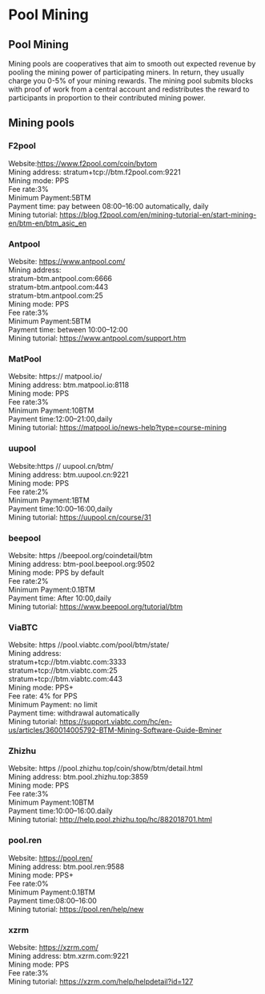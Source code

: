 # Pool Mining

<a name="af7125d2"></a>
## Pool Mining

Mining pools are cooperatives that aim to smooth out expected revenue by pooling the mining power of participating miners. In return, they usually charge you 0-5% of your mining rewards. The mining pool submits blocks with proof of work from a central account and redistributes the reward to participants in proportion to their contributed mining power.

<a name="075ad7a6"></a>
## Mining pools

<a name="F2pool"></a>
### F2pool

Website:https://www.f2pool.com/coin/bytom<br />Mining address: stratum+tcp://btm.f2pool.com:9221<br />Mining mode: PPS<br />Fee rate:3%<br />Minimum Payment:5BTM<br />Payment time: pay between 08:00–16:00 automatically, daily<br />Mining tutorial: https://blog.f2pool.com/en/mining-tutorial-en/start-mining-en/btm-en/btm_asic_en

<a name="Antpool"></a>
### Antpool

Website: https://www.antpool.com/<br />Mining address:<br />stratum-btm.antpool.com:6666<br />stratum-btm.antpool.com:443<br />stratum-btm.antpool.com:25<br />Mining mode: PPS<br />Fee rate:3%<br />Minimum Payment:5BTM<br />Payment time: between 10:00–12:00<br />Mining tutorial: https://www.antpool.com/support.htm

<a name="MatPool"></a>
### MatPool

Website: https:// matpool.io/<br />Mining address: btm.matpool.io:8118<br />Mining mode: PPS<br />Fee rate:3%<br />Minimum Payment:10BTM<br />Payment time:12:00–21:00,daily<br />Mining tutorial: https://matpool.io/news-help?type=course-mining

<a name="uupool"></a>
### uupool

Website:https // uupool.cn/btm/<br />Mining address: btm.uupool.cn:9221<br />Mining mode: PPS<br />Fee rate:2%<br />Minimum Payment:1BTM<br />Payment time:10:00–16:00,daily<br />Mining tutorial: https://uupool.cn/course/31

<a name="beepool"></a>
### beepool

Website: https //beepool.org/coindetail/btm<br />Mining address: btm-pool.beepool.org:9502<br />Mining mode: PPS by default<br />Fee rate:2%<br />Minimum Payment:0.1BTM<br />Payment time: After 10:00,daily<br />Mining tutorial: https://www.beepool.org/tutorial/btm

<a name="ViaBTC"></a>
### ViaBTC

Website: https //pool.viabtc.com/pool/btm/state/<br />Mining address:<br />stratum+tcp://btm.viabtc.com:3333<br />stratum+tcp://btm.viabtc.com:25<br />stratum+tcp://btm.viabtc.com:443<br />Mining mode: PPS+<br />Fee rate: 4% for PPS<br />Minimum Payment: no limit<br />Payment time: withdrawal automatically<br />Mining tutorial: https://support.viabtc.com/hc/en-us/articles/360014005792-BTM-Mining-Software-Guide-Bminer

<a name="Zhizhu"></a>
### Zhizhu

Website: https //pool.zhizhu.top/coin/show/btm/detail.html<br />Mining address: btm.pool.zhizhu.top:3859<br />Mining mode: PPS<br />Fee rate:3%<br />Minimum Payment:10BTM<br />Payment time:10:00–16:00.daily<br />Mining tutorial: http://help.pool.zhizhu.top/hc/882018701.html

<a name="pool.ren"></a>
### pool.ren

Website: https://pool.ren/<br />Mining address: btm.pool.ren:9588<br />Mining mode: PPS+<br />Fee rate:0%<br />Minimum Payment:0.1BTM<br />Payment time:08:00–16:00<br />Mining tutorial: https://pool.ren/help/new

<a name="xzrm"></a>
### xzrm
Website: https://xzrm.com/<br />Mining address: btm.xzrm.com:9221<br />Mining mode: PPS<br />Fee rate:3%<br />Mining tutorial: https://xzrm.com/help/helpdetail?id=127
